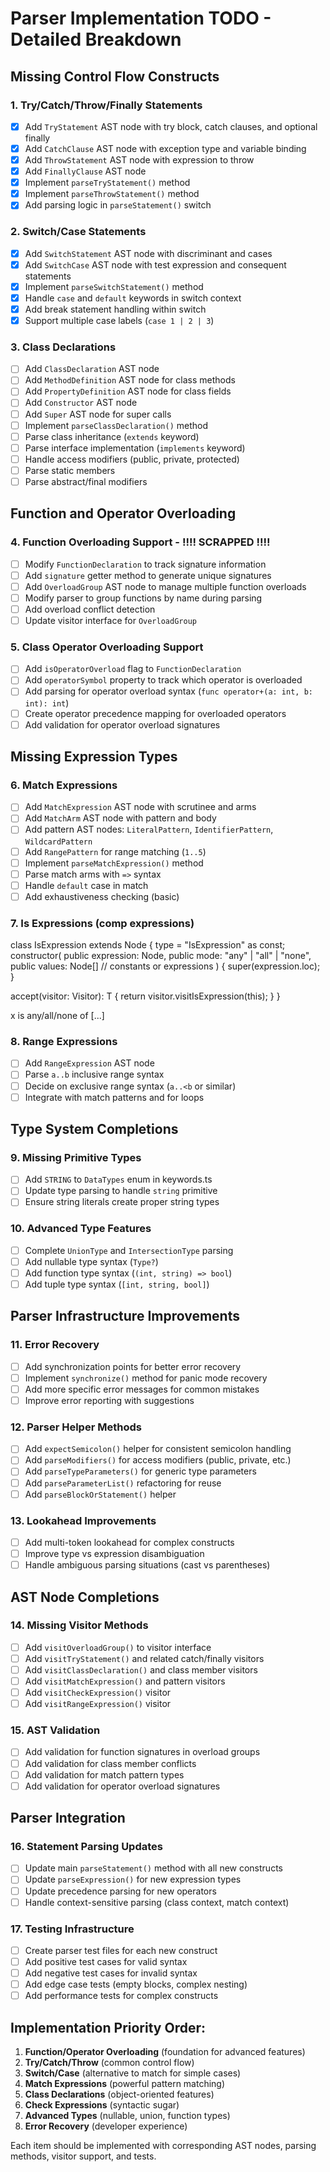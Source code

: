 
# Parser Implementation TODO - Detailed Breakdown

## Missing Control Flow Constructs

### 1. Try/Catch/Throw/Finally Statements
- [x] Add `TryStatement` AST node with try block, catch clauses, and optional finally
- [x] Add `CatchClause` AST node with exception type and variable binding
- [x] Add `ThrowStatement` AST node with expression to throw
- [x] Add `FinallyClause` AST node
- [x] Implement `parseTryStatement()` method
- [x] Implement `parseThrowStatement()` method
- [x] Add parsing logic in `parseStatement()` switch

### 2. Switch/Case Statements  
- [x] Add `SwitchStatement` AST node with discriminant and cases
- [x] Add `SwitchCase` AST node with test expression and consequent statements
- [x] Implement `parseSwitchStatement()` method
- [x] Handle `case` and `default` keywords in switch context
- [x] Add break statement handling within switch
- [x] Support multiple case labels (`case 1 | 2 | 3`)

### 3. Class Declarations
- [ ] Add `ClassDeclaration` AST node
- [ ] Add `MethodDefinition` AST node for class methods
- [ ] Add `PropertyDefinition` AST node for class fields
- [ ] Add `Constructor` AST node
- [ ] Add `Super` AST node for super calls
- [ ] Implement `parseClassDeclaration()` method
- [ ] Parse class inheritance (`extends` keyword)
- [ ] Parse interface implementation (`implements` keyword)
- [ ] Handle access modifiers (public, private, protected)
- [ ] Parse static members
- [ ] Parse abstract/final modifiers

## Function and Operator Overloading

### 4. Function Overloading Support - !!!! SCRAPPED !!!! 
- [ ] Modify `FunctionDeclaration` to track signature information
- [ ] Add `signature` getter method to generate unique signatures
- [ ] Add `OverloadGroup` AST node to manage multiple function overloads
- [ ] Modify parser to group functions by name during parsing
- [ ] Add overload conflict detection
- [ ] Update visitor interface for `OverloadGroup`

### 5. Class Operator Overloading Support
- [ ] Add `isOperatorOverload` flag to `FunctionDeclaration`
- [ ] Add `operatorSymbol` property to track which operator is overloaded
- [ ] Add parsing for operator overload syntax (`func operator+(a: int, b: int): int`)
- [ ] Create operator precedence mapping for overloaded operators
- [ ] Add validation for operator overload signatures

## Missing Expression Types

### 6. Match Expressions
- [ ] Add `MatchExpression` AST node with scrutinee and arms
- [ ] Add `MatchArm` AST node with pattern and body
- [ ] Add pattern AST nodes: `LiteralPattern`, `IdentifierPattern`, `WildcardPattern`
- [ ] Add `RangePattern` for range matching (`1..5`)
- [ ] Implement `parseMatchExpression()` method
- [ ] Parse match arms with `=>` syntax
- [ ] Handle `default` case in match
- [ ] Add exhaustiveness checking (basic)

### 7. Is Expressions (comp expressions)
class IsExpression extends Node {
  type = "IsExpression" as const;
  constructor(
    public expression: Node,
    public mode: "any" | "all" | "none",
    public values: Node[] // constants or expressions
  ) { super(expression.loc); }

  accept<T>(visitor: Visitor<T>): T {
    return visitor.visitIsExpression(this);
  }
}

x is any/all/none of [...]

### 8. Range Expressions
- [ ] Add `RangeExpression` AST node
- [ ] Parse `a..b` inclusive range syntax
- [ ] Decide on exclusive range syntax (`a..<b` or similar)
- [ ] Integrate with match patterns and for loops

## Type System Completions

### 9. Missing Primitive Types
- [ ] Add `STRING` to `DataTypes` enum in keywords.ts
- [ ] Update type parsing to handle `string` primitive
- [ ] Ensure string literals create proper string types

### 10. Advanced Type Features
- [ ] Complete `UnionType` and `IntersectionType` parsing
- [ ] Add nullable type syntax (`Type?`)
- [ ] Add function type syntax (`(int, string) => bool`)
- [ ] Add tuple type syntax (`[int, string, bool]`)

## Parser Infrastructure Improvements

### 11. Error Recovery
- [ ] Add synchronization points for better error recovery
- [ ] Implement `synchronize()` method for panic mode recovery
- [ ] Add more specific error messages for common mistakes
- [ ] Improve error reporting with suggestions

### 12. Parser Helper Methods
- [ ] Add `expectSemicolon()` helper for consistent semicolon handling
- [ ] Add `parseModifiers()` for access modifiers (public, private, etc.)
- [ ] Add `parseTypeParameters()` for generic type parameters
- [ ] Add `parseParameterList()` refactoring for reuse
- [ ] Add `parseBlockOrStatement()` helper

### 13. Lookahead Improvements
- [ ] Add multi-token lookahead for complex constructs
- [ ] Improve type vs expression disambiguation
- [ ] Handle ambiguous parsing situations (cast vs parentheses)

## AST Node Completions

### 14. Missing Visitor Methods
- [ ] Add `visitOverloadGroup()` to visitor interface
- [ ] Add `visitTryStatement()` and related catch/finally visitors
- [ ] Add `visitClassDeclaration()` and class member visitors
- [ ] Add `visitMatchExpression()` and pattern visitors
- [ ] Add `visitCheckExpression()` visitor
- [ ] Add `visitRangeExpression()` visitor

### 15. AST Validation
- [ ] Add validation for function signatures in overload groups
- [ ] Add validation for class member conflicts
- [ ] Add validation for match pattern types
- [ ] Add validation for operator overload signatures

## Parser Integration

### 16. Statement Parsing Updates
- [ ] Update main `parseStatement()` method with all new constructs
- [ ] Update `parseExpression()` for new expression types
- [ ] Update precedence parsing for new operators
- [ ] Handle context-sensitive parsing (class context, match context)

### 17. Testing Infrastructure
- [ ] Create parser test files for each new construct
- [ ] Add positive test cases for valid syntax
- [ ] Add negative test cases for invalid syntax
- [ ] Add edge case tests (empty blocks, complex nesting)
- [ ] Add performance tests for complex constructs

## Implementation Priority Order:
1. **Function/Operator Overloading** (foundation for advanced features)
2. **Try/Catch/Throw** (common control flow)
3. **Switch/Case** (alternative to match for simple cases)
4. **Match Expressions** (powerful pattern matching)
5. **Class Declarations** (object-oriented features)
6. **Check Expressions** (syntactic sugar)
7. **Advanced Types** (nullable, union, function types)
8. **Error Recovery** (developer experience)

Each item should be implemented with corresponding AST nodes, parsing methods, visitor support, and tests.
